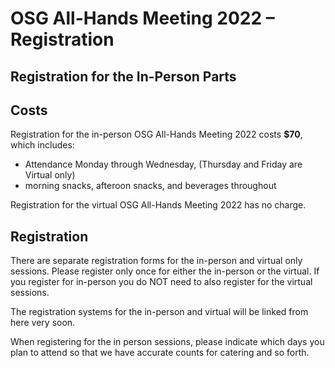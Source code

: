 # OSG All-Hands Meeting 2022 &ndash; Registration

## Registration for the In-Person Parts

## Costs

Registration for the in-person OSG All-Hands Meeting 2022 costs **$70**, which includes:

* Attendance Monday through Wednesday, (Thursday and Friday are Virtual only)
* morning snacks, afteroon snacks, and beverages throughout

Registration for the virtual OSG All-Hands Meeting 2022 has no charge.


## Registration

There are separate registration forms for the in-person and virtual only sessions. Please register only once for either the in-person or the virtual.  If you register for in-person you do NOT need to also register for the virtual sessions. 

The registration systems for the in-person and virtual will be linked from here very soon.

When registering for the in person sessions, please indicate which days you plan to attend so that we have
accurate counts for catering and so forth.
